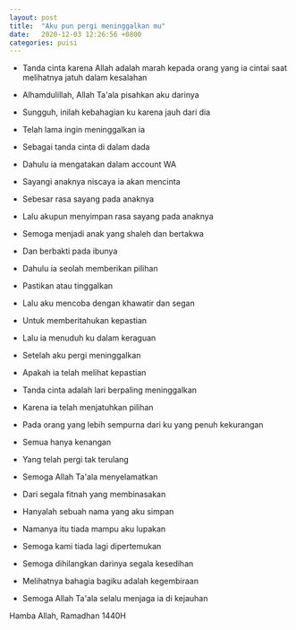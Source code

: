 ```yaml
---
layout: post
title:  "Aku pun pergi meninggalkan mu"
date:   2020-12-03 12:26:56 +0800
categories: puisi
---
```



- Tanda cinta karena Allah adalah marah kepada orang yang ia cintai saat melihatnya jatuh dalam kesalahan

- Alhamdulillah, Allah Ta'ala pisahkan aku darinya
- Sungguh, inilah kebahagian ku karena jauh dari dia
- Telah lama ingin meninggalkan ia
- Sebagai tanda cinta di dalam dada

- Dahulu ia mengatakan dalam account WA
- Sayangi anaknya niscaya ia akan mencinta
- Sebesar rasa sayang pada anaknya
- Lalu akupun menyimpan rasa sayang pada anaknya
- Semoga menjadi anak yang shaleh dan bertakwa
- Dan berbakti pada ibunya

- Dahulu ia seolah memberikan pilihan
- Pastikan atau tinggalkan
- Lalu aku mencoba dengan khawatir dan segan
- Untuk memberitahukan kepastian
- Lalu ia menuduh ku dalam keraguan

- Setelah aku pergi meninggalkan
- Apakah ia telah melihat kepastian
- Tanda cinta adalah lari berpaling meninggalkan
- Karena ia telah menjatuhkan pilihan
- Pada orang yang lebih sempurna dari ku yang penuh kekurangan

- Semua hanya kenangan
- Yang telah pergi tak terulang
- Semoga Allah Ta'ala menyelamatkan
- Dari segala fitnah yang membinasakan

- Hanyalah sebuah nama yang aku simpan
- Namanya itu tiada mampu aku lupakan
- Semoga kami tiada lagi dipertemukan
- Semoga dihilangkan darinya segala kesedihan
- Melihatnya bahagia bagiku adalah kegembiraan
- Semoga Allah Ta'ala selalu menjaga ia di kejauhan




Hamba Allah, Ramadhan 1440H
